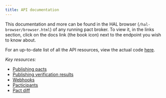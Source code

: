 ```yaml
---
title: API documentation
---
```


This documentation and more can be found in the HAL browser \(`/hal-browser/browser.html`\) of any running pact broker. To view it, in the links section, click on the docs link \(the book icon\) next to the endpoint you wish to know about.

For an up-to-date list of all the API resources, view the actual code [here](https://github.com/pact-foundation/pact_broker/blob/master/lib/pact_broker/api.rb).

_Key resources:_

* [Publishing pacts](publish_pact.md)
* [Publishing verification results](publish_verification_result.md)
* [Webhooks](webhooks.md)
* [Pacticipants]()
* [Pact diff](pact_diff.md)

